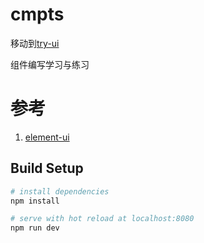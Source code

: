 # cmpts

移动到[try-ui](https://github.com/toBeTheLight/try-ui)

组件编写学习与练习

# 参考

1. [element-ui](https://github.com/ElemeFE/element)

## Build Setup

``` bash
# install dependencies
npm install

# serve with hot reload at localhost:8080
npm run dev

```